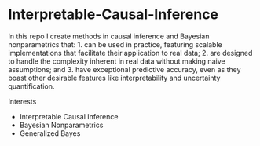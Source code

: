 # Interpretable-Causal-Inference
In this repo I create methods in causal inference and Bayesian nonparametrics that: 1. can be used in practice, featuring scalable implementations that facilitate their application to real data; 2. are designed to handle the complexity inherent in real data without making naive assumptions; and 3. have exceptional predictive accuracy, even as they boast other desirable features like interpretability and uncertainty quantification. 

Interests      
- Interpretable Causal Inference     
- Bayesian Nonparametrics     
- Generalized Bayes
